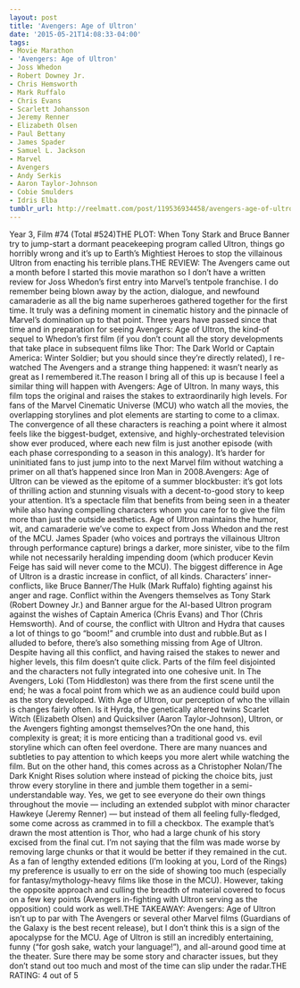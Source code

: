 ```yaml
---
layout: post
title: 'Avengers: Age of Ultron'
date: '2015-05-21T14:08:33-04:00'
tags:
- Movie Marathon
- 'Avengers: Age of Ultron'
- Joss Whedon
- Robert Downey Jr.
- Chris Hemsworth
- Mark Ruffalo
- Chris Evans
- Scarlett Johansson
- Jeremy Renner
- Elizabeth Olsen
- Paul Bettany
- James Spader
- Samuel L. Jackson
- Marvel
- Avengers
- Andy Serkis
- Aaron Taylor-Johnson
- Cobie Smulders
- Idris Elba
tumblr_url: http://reelmatt.com/post/119536934458/avengers-age-of-ultron
---
```

Year 3, Film #74 (Total #524)THE PLOT: When Tony Stark and Bruce Banner try to jump-start a dormant peacekeeping program called Ultron, things go horribly wrong and it’s up to Earth’s Mightiest Heroes to stop the villainous Ultron from enacting his terrible plans.THE REVIEW: The Avengers came out a month before I started this movie marathon so I don’t have a written review for Joss Whedon’s first entry into Marvel’s tentpole franchise. I do remember being blown away by the action, dialogue, and newfound camaraderie as all the big name superheroes gathered together for the first time. It truly was a defining moment in cinematic history and the pinnacle of Marvel’s domination up to that point. Three years have passed since that time and in preparation for seeing Avengers: Age of Ultron, the kind-of sequel to Whedon’s first film (if you don’t count all the story developments that take place in subsequent films like Thor: The Dark World or Captain America: Winter Soldier; but you should since they’re directly related), I re-watched The Avengers and a strange thing happened: it wasn’t nearly as great as I remembered it.The reason I bring all of this up is because I feel a similar thing will happen with Avengers: Age of Ultron. In many ways, this film tops the original and raises the stakes to extraordinarily high levels. For fans of the Marvel Cinematic Universe (MCU) who watch all the movies, the overlapping storylines and plot elements are starting to come to a climax. The convergence of all these characters  is reaching a point where it almost feels like the biggest-budget, extensive, and highly-orchestrated television show ever produced, where each new film is just another episode (with each phase corresponding to a season in this analogy). It’s harder for uninitiated fans to just jump into to the next Marvel film without watching a primer on all that’s happened since Iron Man in 2008.Avengers: Age of Ultron can be viewed as the epitome of a summer blockbuster: it’s got lots of thrilling action and stunning visuals with a decent-to-good story to keep your attention. It’s a spectacle film that benefits from being seen in a theater while also having compelling characters whom you care for to give the film more than just the outside aesthetics. Age of Ultron maintains the humor, wit, and camaraderie we’ve come to expect from Joss Whedon and the rest of the MCU. James Spader (who voices and portrays the villainous Ultron through performance capture) brings a darker, more sinister, vibe to the film while not necessarily heralding impending doom (which producer Kevin Feige has said will never come to the MCU). The biggest difference in Age of Ultron is a drastic increase in conflict, of all kinds. Characters’ inner-conflicts, like Bruce Banner/The Hulk (Mark Ruffalo) fighting against his anger and rage. Conflict within the Avengers themselves as Tony Stark (Robert Downey Jr.) and Banner argue for the AI-based Ultron program against the wishes of Captain America (Chris Evans) and Thor (Chris Hemsworth). And of course, the conflict with Ultron and Hydra that causes a lot of things to go “boom!” and crumble into dust and rubble.But as I alluded to before, there’s also something missing from Age of Ultron. Despite having all this conflict, and having raised the stakes to newer and higher levels, this film doesn’t quite click. Parts of the film feel disjointed and the characters not fully integrated into one cohesive unit. In The Avengers, Loki (Tom Hiddleston) was there from the first scene until the end; he was a focal point from which we as an audience could build upon as the story developed. With Age of Ultron, our perception of who the villain is changes fairly often. Is it Hyrda, the genetically altered twins Scarlet Witch (Elizabeth Olsen) and Quicksilver (Aaron Taylor-Johnson), Ultron, or the Avengers fighting amongst themselves?On the one hand, this complexity is great; it is more enticing than a traditional good vs. evil storyline which can often feel overdone. There are many nuances and subtleties to pay attention to which keeps you more alert while watching the film. But on the other hand, this comes across as a Christopher Nolan/The Dark Knight Rises solution where instead of picking the choice bits, just throw every storyline in there and jumble them together in a semi-understandable way. Yes, we get to see everyone do their own things throughout the movie — including an extended subplot with minor character Hawkeye (Jeremy Renner) — but instead of them all feeling fully-fledged, some come across as crammed in to fill a checkbox. The example that’s drawn the most attention is Thor, who had a large chunk of his story excised from the final cut. I’m not saying that the film was made worse by removing large chunks or that it would be better if they remained in the cut. As a fan of lengthy extended editions (I’m looking at you, Lord of the Rings) my preference is usually to err on the side of showing too much (especially for fantasy/mythology-heavy films like those in the MCU). However, taking the opposite approach and culling the breadth of material covered to focus on a few key points (Avengers in-fighting with Ultron serving as the opposition) could work as well.THE TAKEAWAY: Avengers: Age of Ultron isn’t up to par with The Avengers or several other Marvel films (Guardians of the Galaxy is the best recent release), but I don’t think this is a sign of the apocalypse for the MCU. Age of Ultron is still an incredibly entertaining, funny (“for gosh sake, watch your language!”), and all-around good time at the theater. Sure there may be some story and character issues, but they don’t stand out too much and most of the time can slip under the radar.THE RATING: 4 out of 5
